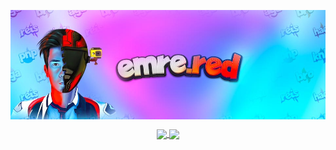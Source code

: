<p align="center">
  <a href="https://emre.red">
    <img align="center" max-width="1000" src="https://raw.githubusercontent.com/EmreRed/EmreRed/master/cover.jpg" />
  </a>
</p>

<p align="center">
  <a href="https://github.com/emredv">
    <img align="center" height="175" src="https://github-readme-stats.vercel.app/api?username=EmreRed&show_icons=true&theme=compact" />
  </a>    
  <a href="https://github.com/emredv">
    <img align="center" height="175" src="https://github-readme-stats.vercel.app/api/top-langs/?username=EmreRed&layout=compact&theme=compact" />
  </a>
</p>
